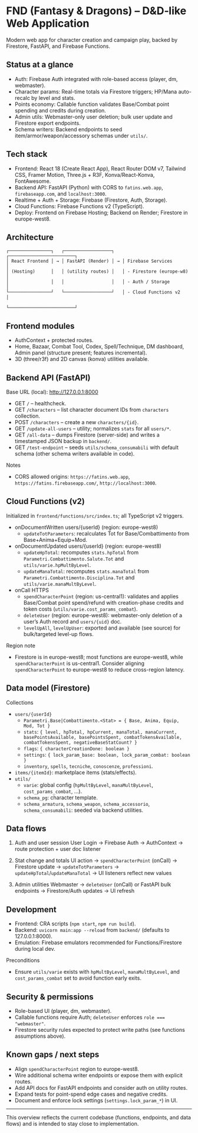 # FND (Fantasy & Dragons) – D&D‑like Web Application 

Modern web app for character creation and campaign play, backed by Firestore, FastAPI, and Firebase Functions.

## Status at a glance

- Auth: Firebase Auth integrated with role-based access (player, dm, webmaster).
- Character params: Real-time totals via Firestore triggers; HP/Mana auto-recalc by level and stats.
- Points economy: Callable function validates Base/Combat point spending and credits during creation.
- Admin utils: Webmaster-only user deletion; bulk user update and Firestore export endpoints.
- Schema writers: Backend endpoints to seed item/armor/weapon/accessory schemas under `utils/`.

## Tech stack

- Frontend: React 18 (Create React App), React Router DOM v7, Tailwind CSS, Framer Motion, Three.js + R3F, Konva/React-Konva, FontAwesome.
- Backend API: FastAPI (Python) with CORS to `fatins.web.app`, `firebaseapp.com`, and `localhost:3000`.
- Realtime + Auth + Storage: Firebase (Firestore, Auth, Storage).
- Cloud Functions: Firebase Functions v2 (TypeScript).
- Deploy: Frontend on Firebase Hosting; Backend on Render; Firestore in europe-west8.

## Architecture

```
┌────────────────┐   ┌──────────────────┐   ┌─────────────────────────┐
│ React Frontend │ → │ FastAPI (Render) │ → │ Firebase Services       │
│ (Hosting)      │   │ (utility routes) │   │ - Firestore (europe‑w8) │
│                │   │                  │   │ - Auth / Storage        │
└────────────────┘   └──────────────────┘   │ - Cloud Functions v2    │
                                            └─────────────────────────┘
```

## Frontend modules

- AuthContext + protected routes.
- Home, Bazaar, Combat Tool, Codex, Spell/Technique, DM dashboard, Admin panel (structure present; features incremental).
- 3D (three/r3f) and 2D canvas (konva) utilities available.

## Backend API (FastAPI)

Base URL (local): http://127.0.0.1:8000

- GET `/` – healthcheck.
- GET `/characters` – list character document IDs from `characters` collection.
- POST `/characters` – create a new `characters/{id}`.
- GET `/update-all-users` – utility; normalizes `stats` for all `users/*`.
- GET `/all-data` – dumps Firestore (server-side) and writes a timestamped JSON backup in `backend/`.
- GET `/test-endpoint` – seeds `utils/schema_consumabili` with default schema (other schema writers available in code).

Notes
- CORS allowed origins: `https://fatins.web.app`, `https://fatins.firebaseapp.com/`, `http://localhost:3000`.

## Cloud Functions (v2)

Initialized in `frontend/functions/src/index.ts`; all TypeScript v2 triggers.

- onDocumentWritten users/{userId} (region: europe-west8)
  - `updateTotParameters`: recalculates Tot for Base/Combattimento from Base+Anima+Equip+Mod.
- onDocumentUpdated users/{userId} (region: europe-west8)
  - `updateHpTotal`: recomputes `stats.hpTotal` from `Parametri.Combattimento.Salute.Tot` and `utils/varie.hpMultByLevel`.
  - `updateManaTotal`: recomputes `stats.manaTotal` from `Parametri.Combattimento.Disciplina.Tot` and `utils/varie.manaMultByLevel`.
- onCall HTTPS
  - `spendCharacterPoint` (region: us-central1): validates and applies Base/Combat point spend/refund with creation-phase credits and token costs (`utils/varie.cost_params_combat`).
  - `deleteUser` (region: europe-west8): webmaster-only deletion of a user’s Auth record and `users/{uid}` doc.
  - `levelUpAll`, `levelUpUser`: exported and available (see source) for bulk/targeted level-up flows.

Region note
- Firestore is in europe-west8; most functions are europe-west8, while `spendCharacterPoint` is us-central1. Consider aligning `spendCharacterPoint` to europe-west8 to reduce cross-region latency.

## Data model (Firestore)

Collections
- `users/{userId}`
  - `Parametri.Base|Combattimento.<Stat> = { Base, Anima, Equip, Mod, Tot }`
  - `stats`: `{ level, hpTotal, hpCurrent, manaTotal, manaCurrent, basePointsAvailable, basePointsSpent, combatTokensAvailable, combatTokensSpent, negativeBaseStatCount? }`
  - `flags`: `{ characterCreationDone: boolean }`
  - `settings`: `{ lock_param_base: boolean, lock_param_combat: boolean }`
  - `inventory`, `spells`, `tecniche`, `conoscenze`, `professioni`.
- `items/{itemId}`: marketplace items (stats/effects).
- `utils/`
  - `varie`: global config (`hpMultByLevel`, `manaMultByLevel`, `cost_params_combat`, ...).
  - `schema_pg`: character template.
  - `schema_armatura`, `schema_weapon`, `schema_accessorio`, `schema_consumabili`: seeded via backend utilities.

## Data flows

1) Auth and user session
User Login → Firebase Auth → AuthContext → route protection + user doc listener

2) Stat change and totals
UI action → `spendCharacterPoint` (onCall) → Firestore update → `updateTotParameters` → `updateHpTotal`/`updateManaTotal` → UI listeners reflect new values

3) Admin utilities
Webmaster → `deleteUser` (onCall) or FastAPI bulk endpoints → Firestore/Auth updates → UI refresh

## Development

- Frontend: CRA scripts (`npm start`, `npm run build`).
- Backend: `uvicorn main:app --reload` from `backend/` (defaults to 127.0.0.1:8000).
- Emulation: Firebase emulators recommended for Functions/Firestore during local dev.

Preconditions
- Ensure `utils/varie` exists with `hpMultByLevel`, `manaMultByLevel`, and `cost_params_combat` set to avoid function early exits.

## Security & permissions

- Role-based UI (player, dm, webmaster).
- Callable functions require Auth; `deleteUser` enforces `role === "webmaster"`.
- Firestore security rules expected to protect write paths (see functions assumptions above).

## Known gaps / next steps

- Align `spendCharacterPoint` region to europe-west8.
- Wire additional schema writer endpoints or expose them with explicit routes.
- Add API docs for FastAPI endpoints and consider auth on utility routes.
- Expand tests for point-spend edge cases and negative credits.
- Document and enforce lock settings (`settings.lock_param_*`) in UI.

---

This overview reflects the current codebase (functions, endpoints, and data flows) and is intended to stay close to implementation.
